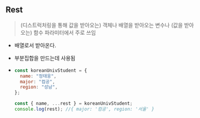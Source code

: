 ## Rest

> (디스트럭처링을 통해 값을 받아오는) 객체나 배열을 받아오는 변수나 (값을 받아오는) 함수 파라미터에서 주로 쓰임

- 배열로서 받아온다.
- 부분집합을 만드는데 사용됨

- ```javascript
  const koreanUnivStudent = {
    name: "정태웅",
    major: "컴공",
    region: "성남",
  };

  const { name, ...rest } = koreanUnivStudent;
  console.log(rest); //{ major: '컴공', region: '서울' }
  ```
